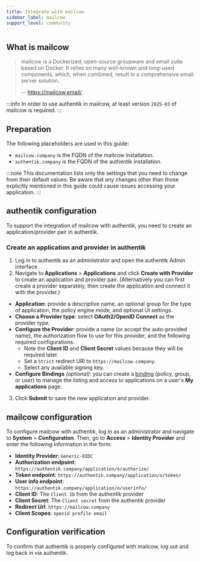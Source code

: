 ```yaml
---
title: Integrate with mailcow
sidebar_label: mailcow
support_level: community
---
```


## What is mailcow

> mailcow is a Dockerized, open-source groupware and email suite based on Docker. It relies on many well-known and long-used components, which, when combined, result in a comprehensive email server solution.
>
> -- https://mailcow.email/

:::info
In order to use authentik in mailcow, at least version `2025-03` of mailcow is required.
:::

## Preparation

The following placeholders are used in this guide:

- `mailcow.company` is the FQDN of the mailcow installation.
- `authentik.company` is the FQDN of the authentik installation.

:::note
This documentation lists only the settings that you need to change from their default values. Be aware that any changes other than those explicitly mentioned in this guide could cause issues accessing your application.
:::

## authentik configuration

To support the integration of mailcow with authentik, you need to create an application/provider pair in authentik.

### Create an application and provider in authentik

1. Log in to authentik as an administrator and open the authentik Admin interface.
2. Navigate to **Applications** > **Applications** and click **Create with Provider** to create an application and provider pair. (Alternatively you can first create a provider separately, then create the application and connect it with the provider.)

- **Application**: provide a descriptive name, an optional group for the type of application, the policy engine mode, and optional UI settings.
- **Choose a Provider type**: select **OAuth2/OpenID Connect** as the provider type.
- **Configure the Provider**: provide a name (or accept the auto-provided name), the authorization flow to use for this provider, and the following required configurations.
    - Note the **Client ID** and **Client Secret** values because they will be required later.
    - Set a `Strict` redirect URI to `https://mailcow.company`.
    - Select any available signing key.
- **Configure Bindings** _(optional)_: you can create a [binding](https://docs.goauthentik.io/docs/add-secure-apps/flows-stages/bindings/) (policy, group, or user) to manage the listing and access to applications on a user's **My applications** page.

3. Click **Submit** to save the new application and provider.

## mailcow configuration

To configure mailcow with authentik, log in as an administrator and navigate to **System** > **Configuration**.
Then, go to **Access** > **Identity Provider** and enter the following information in the form:

- **Identity Provider**: `Generic-OIDC`
- **Authorization endpoint**: `https://authentik.company/application/o/authorize/`
- **Token endpoint**: `https://authentik.company/application/o/token/`
- **User info endpoint**: `https://authentik.company/application/o/userinfo/`
- **Client ID**: The `Client ID` from the authentik provider
- **Client Secret**: The `Client secret` from the authentik provider
- **Redirect Url**: `https://mailcow.company`
- **Client Scopes**: `openid profile email`

## Configuration verification

To confirm that authentik is properly configured with mailcow, log out and log back in via authentik.
